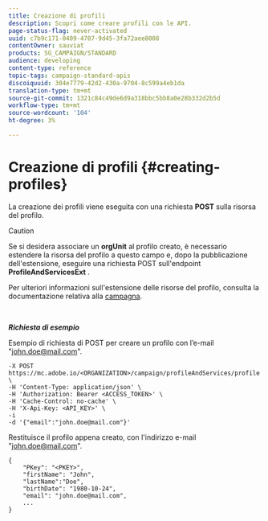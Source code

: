 ```yaml
---
title: Creazione di profili
description: Scopri come creare profili con le API.
page-status-flag: never-activated
uuid: c7b9c171-0409-4707-9d45-3fa72aee8008
contentOwner: sauviat
products: SG_CAMPAIGN/STANDARD
audience: developing
content-type: reference
topic-tags: campaign-standard-apis
discoiquuid: 304e7779-42d2-430a-9704-8c599a4eb1da
translation-type: tm+mt
source-git-commit: 1321c84c49de6d9a318bbc5bb8a0e28b332d2b5d
workflow-type: tm+mt
source-wordcount: '104'
ht-degree: 3%

---
```



# Creazione di profili {#creating-profiles}

La creazione dei profili viene eseguita con una richiesta **POST** sulla risorsa del profilo.

>[!CAUTION]
>
>Se si desidera associare un <b>orgUnit</b> al profilo creato, è necessario estendere la risorsa del profilo a questo campo e, dopo la pubblicazione dell&#39;estensione, eseguire una richiesta POST sull&#39;endpoint <b>ProfileAndServicesExt</b> .
>
>Per ulteriori informazioni sull&#39;estensione delle risorse del profilo, consulta la documentazione relativa alla <a href="https://helpx.adobe.com/campaign/standard/administration/using/organizational-units.html#partitioning-profiles">campagna</a>.

<br/>

***Richiesta di esempio***

Esempio di richiesta di POST per creare un profilo con l’e-mail &quot;john.doe@mail.com&quot;.

```
-X POST https://mc.adobe.io/<ORGANIZATION>/campaign/profileAndServices/profile \
-H 'Content-Type: application/json' \
-H 'Authorization: Bearer <ACCESS_TOKEN>' \
-H 'Cache-Control: no-cache' \
-H 'X-Api-Key: <API_KEY>' \
-i
-d '{"email":"john.doe@mail.com"}'
```

Restituisce il profilo appena creato, con l&#39;indirizzo e-mail &quot;john.doe@mail.com&quot;.

```
{
    "PKey": "<PKEY>",
    "firstName": "John",
    "lastName":"Doe",
    "birthDate": "1980-10-24",
    "email": "john.doe@mail.com",
    ...
}
```
